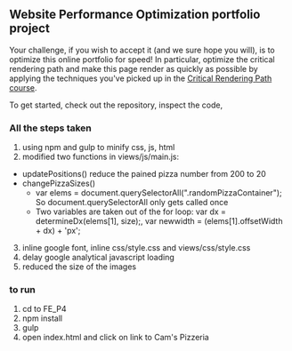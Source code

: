 ## Website Performance Optimization portfolio project

Your challenge, if you wish to accept it (and we sure hope you will), is to optimize this online portfolio for speed! In particular, optimize the critical rendering path and make this page render as quickly as possible by applying the techniques you've picked up in the [Critical Rendering Path course](https://www.udacity.com/course/ud884).

To get started, check out the repository, inspect the code,


### All the steps taken
1. using npm and gulp to minify css, js, html
2. modified two functions in views/js/main.js: 
  * updatePositions() 
  	reduce the pained pizza number from 200 to 20
  * changePizzaSizes()
    * var elems = document.querySelectorAll(".randomPizzaContainer"); So document.querySelectorAll only gets called once 
    * Two variables are taken out of the for loop:  var dx = determineDx(elems[1], size);, var newwidth = (elems[1].offsetWidth + dx) + 'px';
3. inline google font, inline css/style.css and views/css/style.css
4. delay google analytical javascript loading
4. reduced the size of the images


### to run 
1. cd to FE_P4
2. npm install
3. gulp
4. open index.html and click on link to Cam's Pizzeria




